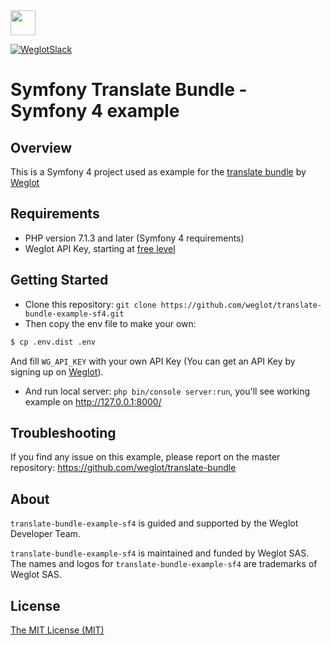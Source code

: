 <!-- logo -->
<img src="https://cdn.weglot.com/logo/logo-hor.png" height="40" />

[![WeglotSlack](https://weglot-community.now.sh/badge.svg)](https://weglot-community.now.sh/)

# Symfony Translate Bundle - Symfony 4 example

## Overview
This is a Symfony 4 project used as example for the [translate bundle](https://github.com/weglot/translate-bundle) by [Weglot](https://github.com/weglot)

## Requirements
- PHP version 7.1.3 and later (Symfony 4 requirements)
- Weglot API Key, starting at [free level](https://dashboard.weglot.com/register)

## Getting Started

- Clone this repository: `git clone https://github.com/weglot/translate-bundle-example-sf4.git`
- Then copy the env file to make your own:
```bash
$ cp .env.dist .env
``` 
And fill `WG_API_KEY` with your own API Key (You can get an API Key by signing up on [Weglot](https://weglot.com/)).
- And run local server: `php bin/console server:run`, you'll see working example on http://127.0.0.1:8000/

## Troubleshooting

If you find any issue on this example, please report on the master repository: https://github.com/weglot/translate-bundle

## About
`translate-bundle-example-sf4` is guided and supported by the Weglot Developer Team.

`translate-bundle-example-sf4` is maintained and funded by Weglot SAS.
The names and logos for `translate-bundle-example-sf4` are trademarks of Weglot SAS.

## License
[The MIT License (MIT)](LICENSE.txt)